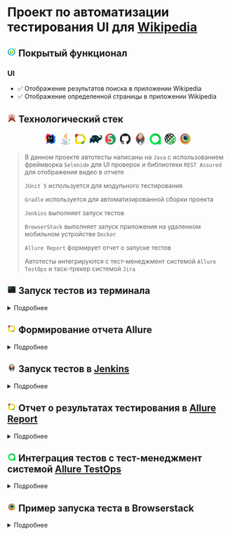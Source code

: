 # Проект по автоматизации тестирования UI для [Wikipedia](https://ru.wikipedia.org/wiki/)

## <img width="4%" title="Functional" src="images/logo/functional.png"> Покрытый функционал

### UI

- :white_check_mark: Отображение результатов поиска в приложении Wikipedia
- :white_check_mark: Отображение определенной страницы в приложении Wikipedia

## <img width="4%" title="Technologies" src="images/logo/technologies.png"> Технологический стек

<p align="center">
<img width="6%" title="IntelliJ IDEA" src="images/logo/Intelij_IDEA.svg">
<img width="6%" title="Java" src="images/logo/Java.svg">
<img width="6%" title="Allure Report" src="images/logo/Allure_Report.svg">
<img width="6%" title="Gradle" src="images/logo/Gradle.svg">
<img width="6%" title="JUnit5" src="images/logo/JUnit5.svg">
<img width="6%" title="GitHub" src="images/logo/GitHub.svg">
<img width="6%" title="Jenkins" src="images/logo/Jenkins.svg">
<img width="6%" title="Allure TestOps" src="images/logo/Allure_TestOps.svg">
<img width="6%" title="Rest Assured" src="images/logo/Rest-Assured.svg">
<img width="6%" title="BrowserStack" src="images/logo/Browserstack.svg">
</p>

> В данном проекте автотесты написаны на <code>Java</code> с использованием фреймворка <code>Selenide</code> для UI проверок и библиотеки <code>REST Assured</code> для отображения видео в отчете
>
> <code>JUnit 5</code> используется для модульного тестирования
>
> <code>Gradle</code> используется для автоматизированной сборки проекта
>
> <code>Jenkins</code> выполняет запуск тестов
>
> <code>BrowserStack</code> выполняет запуск приложения на удаленном мобильном устройстве <code>Docker</code>
>
> <code>Allure Report</code> формирует отчет о запуске тестов
>
> Автотесты интегрируются с тест-менеджмент системой <code>Allure TestOps</code> и таск-трекер системой <code>Jira</code>

## <img width="4%" title="Jira" src="images/logo/ITerm2_v3_icon.png"> Запуск тестов из терминала

<details>
<summary>Подробнее</summary>

### :rocket: Запуск тестов в [BrowserStack](https://www.browserstack.com/)

```
gradle clean test
```
> <details>
> <summary>:exclamation:</summary>
>
> + Для запуска тестов необходим файл <code>androidMobile.properties</code>. В нем должны быть заполнены следующие значения _userName_, _accessKey_  и _appUrl_. _userName_ и _accessKey_ расположены в настройках <code>BrowserStack</code> для <code>App Automate</code>, _appUrl_ - ссылка на тестируемое приложение.
> </details>

</details>

## <img width="4%" title="Allure Report" src="images/logo/Allure_Report.svg"> Формирование отчета Allure

<details>
<summary>Подробнее</summary>

> <details>
> <summary>:exclamation:</summary>
>
> + Предварительно необходимо установить _Allure_
> </details>

```
allure serve build/allure-results
```

</details>

## <img width="4%" title="Jenkins" src="images/logo/Jenkins.svg"> Запуск тестов в [Jenkins](https://jenkins.autotests.cloud/job/zlw-qa_guru_20/)

<details>
<summary>Подробнее</summary>

### :triangular_flag_on_post:     Для запуска тестов в Jenkins необходимо выполнить следующие шаги:

1. Открыть сборку [Jenkins](https://jenkins.autotests.cloud/job/zlw-qa_guru_20/)
2. Нажать на таск <code>"Собрать с параметрами"</code>

<p align="center">
<img title="Jenkins parameters" src="images/screens/jenkins_parameters.png">
</p>

### :triangular_flag_on_post: Для формирования отчета о прохождении тестов в Allure Report необходимо выполнить следующий шаг:

3. После выполнения сборки нажать на любую ссылку/иконку <code>"Allure Report"</code>

<p>
<img title="Allure Report" src="images/screens/jenkins_allure_report.png">
</p>

</details>

## <img width="4%" title="Allure Report" src="images/logo/Allure_Report.svg"> Отчет о результатах тестирования в [Allure Report](https://jenkins.autotests.cloud/job/zlw-qa_guru_20/allure/)

<details>
<summary>Подробнее</summary>

> <code>Allure-framework</code> используется в качестве инструмента для построения отчетов о прогоне автотестов.
> Он позволяет получить информацию о ходе выполнения тестов, а также прикрепить скриншоты, логи и видео к формируемому отчету.
> Имеется возможность указать различные теги, приоритеты и прочую сопутствующую информацию для тестов.

### :dart: Главная страница Allure-отчета

<p align="center">
<img title="Allure Overview" src="images/screens/allure_overview.png">
</p>

### :dart: Информация о тестовом прогоне в графическом виде

<p align="center">
<img title="Allure Graphs" src="images/screens/allure_graphs.png">
</p>

### :dart: Группировка тестов по проверяемому функционалу

<p align="center">
<img title="Allure Behaviors" src="images/screens/allure_behaviors.png">
</p>

</details>

## <img width="4%" title="Allure TestOps" src="images/logo/Allure_TestOps.svg"> Интеграция тестов c тест-менеджмент системой [Allure TestOps](https://allure.autotests.cloud/project/790/dashboards)

<details>
<summary>Подробнее</summary>

> <code>Allure TestOps</code> - это платформа управления качеством программного обеспечения, объединяющая автоматическое и ручное тестирование, которая позволяет управлять всем, что связано с тестированием, в одном месте.

### :test_tube:     Основной дашборд

<p align="center">
<img title="Allure Overview Dashboard" src="images/screens/allure_overview_dashboard.png">
</p>

### :test_tube:     Запуски тестов

<p align="center">
<img title="Allure Launches" src="images/screens/allure_launches.png">
</p>

### :test_tube:     Результаты запуска тестов

<p align="center">
<img title="Allure Results" src="images/screens/allure_results.png">
</p>

### :test_tube: Сгруппированные тест-кейсы по проверяемому функционалу

<p align="center">
<img title="Allure Test Cases" src="images/screens/allure_testcases.png">
</p>

</details>

## <img width="4%" title="Browserstack" src="images/logo/Browserstack.svg"> Пример запуска теста в Browserstack

<details>
<summary>Подробнее</summary>

> Для каждого теста записывается и прилагается видео прогона.

<p align="center">
  <img title="Browserstack Video" src="images/gif/wikipedia_video.gif">
</p>

</details>



